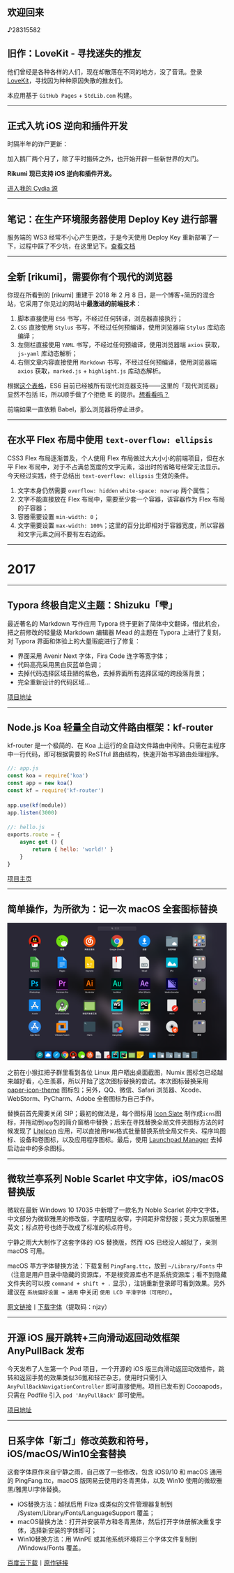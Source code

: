 ## 欢迎回来

♪28315582

## 旧作：LoveKit - 寻找迷失的推友

他们曾经是各种各样的人们，现在却散落在不同的地方，没了音讯。登录 [LoveKit](/lovekit)，寻找因为种种原因失散的推友们。

本应用基于 `GitHub Pages` + `StdLib.com` 构建。

---

## 正式入坑 iOS 逆向和插件开发

时隔半年的诈尸更新：

加入鹅厂两个月了，除了平时搬砖之外，也开始开辟一些新世界的大门。

**Rikumi 现已支持 iOS 逆向和插件开发。**

[进入我的 Cydia 源](#/repo)

---

## 笔记：在生产环境服务器使用 Deploy Key 进行部署

服务端的 WS3 经常不小心产生更改，于是今天使用 Deploy Key 重新部署了一下，过程中踩了不少坑，在这里记下。[查看文档](#/tech/deploy-key)

---

## 全新 [rikumi]，需要你有个现代的浏览器

你现在所看到的 [rikumi] 重建于 2018 年 2 月 8 日，是一个博客+简历的混合站，它采用了你见过的网站中**最激进的前端技术**：

1. 脚本直接使用 `ES6` 书写，不经过任何转译，浏览器直接执行；
2. `CSS` 直接使用 `Stylus` 书写，不经过任何预编译，使用浏览器端 `Stylus` 库动态编译；
3. 左侧栏直接使用 `YAML` 书写，不经过任何预编译，使用浏览器端 `axios` 获取，`js-yaml` 库动态解析；
4. 右侧文章内容直接使用 `Markdown` 书写，不经过任何预编译，使用浏览器端 `axios` 获取，`marked.js` + `highlight.js` 库动态解析。

根据[这个表格](https://kangax.github.io/compat-table/es6/)，ES6 目前已经被所有现代浏览器支持——这里的「现代浏览器」显然不包括 IE，所以顺手做了个拒绝 IE 的提示。[想看看吗？](javascript:noie%28%29)

前端如果一直依赖 Babel，那么浏览器将停止进步。

---

## 在水平 Flex 布局中使用 `text-overflow: ellipsis`

CSS3 Flex 布局逐渐普及，个人使用 Flex 布局做过大大小小的前端项目，但在水平 Flex 布局中，对于不占满总宽度的文字元素，溢出时的省略号经常无法显示。今天经过实践，终于总结出 `text-overflow: ellipsis` 生效的条件。

1. 文字本身仍然需要 `overflow: hidden` `white-space: nowrap` 两个属性；
2. 文字不能直接放在 Flex 布局中，需要至少套一个容器，该容器作为 Flex 布局的子容器；
3. 容器需要设置 `min-width: 0`；
4. 文字需要设置 `max-width: 100%`；这里的百分比即相对于容器宽度，所以容器和文字元素之间不要有左右边距。

---

# 2017

---

## Typora 终极自定义主题：Shizuku「雫」

最近著名的 Markdown 写作应用 Typora 终于更新了简体中文翻译，借此机会，把之前修改的轻量级 Markdown 编辑器 Mead 的主题在 Typora 上进行了复刻，对 Typora 界面和体验上的大量瑕疵进行了修复：

- 界面采用 Avenir Next 字体，Fira Code 连字等宽字体；
- 代码高亮采用黑白灰蓝单色调；
- 去掉代码选择区域丑陋的紫色，去掉界面所有选择区域的跨段落背景；
- 完全重新设计的代码区域…

[项目地址](https://github.com/rikumi/shizuku-typora-theme)

---

## Node.js Koa 轻量全自动文件路由框架：kf-router

kf-router 是一个极简的、在 Koa 上运行的全自动文件路由中间件。只需在主程序中一行代码，即可根据需要的 ReSTful 路由结构，快速开始书写路由处理程序。

```javascript
//: app.js
const koa = require('koa')
const app = new koa()
const kf = require('kf-router')

app.use(kf(module))
app.listen(3000)

//: hello.js
exports.route = {
    async get () {
        return { hello: 'world!' }
    }
}
```

[项目主页](https://github.com/HeraldStudio/kf-router)

---

## 简单操作，为所欲为：记一次 macOS 全套图标替换

![](data/img/2017-12-08-QQ20171208-094343@2x.png)

之前在小猴扛把子群里看到各位 Linux 用户晒出桌面截图，Numix 图标包已经越来越好看，心生羡慕，所以开始了这次图标替换的尝试。本次图标替换采用 [paper-icon-theme](https://github.com/snwh/paper-icon-theme) 图标包；另外，QQ、微信、Safari 浏览器、Xcode、WebStorm、PyCharm、Adobe 全套图标为自己手作。

替换前首先需要关闭 SIP；最初的做法是，每个图标用 [Icon Slate](https://itunes.apple.com/cn/app/icon-slate/id439697913?mt=12) 制作成`icns`图标，并拖动到`app`包的简介窗格中替换；后来在寻找替换全局文件夹图标方法的时候发现了 [LiteIcon](http://freemacsoft.net/liteicon/) 应用，可以直接用`PNG`格式批量替换系统全局文件夹、程序坞图标、设备和卷图标，以及应用程序图标。最后，使用 [Launchpad Manager](http://launchpadmanager.com) 去掉启动台中的多余图标。

---

## 微软兰亭系列 Noble Scarlet 中文字体，iOS/macOS 替换版

微软在最新 Windows 10 17035 中新增了一款名为 Noble Scarlet 的中文字体，中文部分为微软雅黑的修改版，字面明显收窄，字间距非常舒服；英文为原版雅黑英文；标点符号也终于改成了标准的标点符号。

宁静之雨大大制作了这套字体的 iOS 替换版，然而 iOS 已经没人越狱了，亲测 macOS 可用。

macOS 苹方字体替换方法：下载复制 `PingFang.ttc`，放到 `~/Library/Fonts` 中（注意是用户目录中隐藏的资源库，不是根资源库也不是系统资源库；看不到隐藏文件夹的可以按 `command + shift + .` 显示），注销重新登录即可看到效果。另外建议在 `系统偏好设置 → 通用` 中关闭 `使用 LCD 平滑字体（可用时）`。

[原文链接](http://mp.weixin.qq.com/s/XLPx1rwPXPTIeZ1T7JmymA)丨[下载字体](https://pan.baidu.com/s/1bpdckpx)（提取码：njzy）

---

## 开源 iOS 展开跳转+三向滑动返回动效框架 AnyPullBack 发布

今天发布了人生第一个 Pod 项目，一个开源的 iOS 版三向滑动返回动效插件，跳转和返回手势的效果类似36氪和轻芒杂志，使用时只需引入 `AnyPullBackNavigationController` 即可直接使用。项目已发布到 Cocoapods，只需在 Podfile 引入 `pod 'AnyPullBack'` 即可使用。

[项目地址](https://github.com/rikumi/AnyPullBack)

---

## 日系字体「新ゴ」修改英数和符号，iOS/macOS/Win10全套替换

这套字体原作来自宁静之雨，自己做了一些修改，包含 iOS9/10 和 macOS 通用的 PingFang.ttc，macOS 版网易云使用的冬青黑体，以及 Win10 使用的微软雅黑/雅黑UI字体替换。
- iOS替换方法：越狱后用 Filza 或类似的文件管理器复制到 /System/Library/Fonts/LanguageSupport 覆盖；
- macOS替换方法：打开并安装苹方和冬青黑体，然后打开字体册解决重复字体，选择新安装的字体即可；
- Win10替换方法：用 WinPE 或其他系统环境将三个字体文件复制到 /Windows/Fonts 覆盖。

[百度云下载](https://pan.baidu.com/share/link?shareid=826865158&uk=3408869611)丨[原作链接](http://bbs.themex.net/showthread.php?t=16904284)

